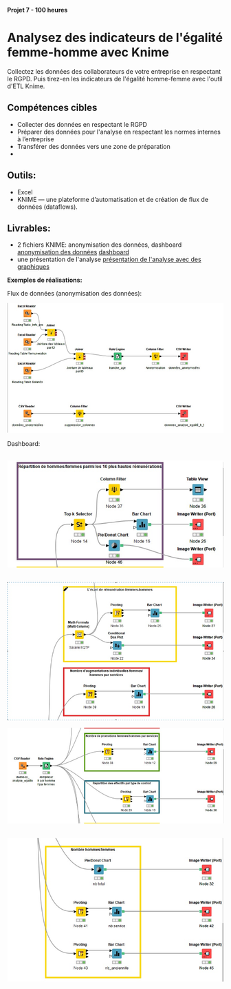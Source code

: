 **Projet 7 - 100 heures** 

# Analysez des indicateurs de l'égalité femme-homme avec Knime

Collectez les données des collaborateurs de votre entreprise en respectant le RGPD. Puis tirez-en les indicateurs de l'égalité homme-femme avec l'outil d'ETL Knime. 

## Compétences cibles

 - Collecter des données en respectant le RGPD
 - Préparer des données pour l'analyse en respectant les normes internes à l’entreprise
 - Transférer des données vers une zone de préparation
 - 

## Outils:

 - Excel 
 - KNIME — une plateforme d’automatisation et de création de flux de données (dataflows).

## Livrables:

 - 2 fichiers KNIME: anonymisation des données, dashboard 
 [anonymisation des données](https://github.com/piplagrivka/openclassrooms/blob/main/Projets/Projet07/KNIME_project7_anonymisation.knwf)
 [dashboard](https://github.com/piplagrivka/openclassrooms/blob/main/Projets/Projet07/KNIME_project7_dashbord.knwf)
 - une présentation de l'analyse
 [présentation de l'analyse avec des graphiques](https://github.com/piplagrivka/openclassrooms/blob/main/Projets/Projet07/pr%C3%A9sentation%20Projet%207.pdf)



**Exemples de réalisations:**

Flux de données (anonymisation des données):

![5](https://github.com/piplagrivka/openclassrooms/blob/main/Projets/Projet07/images/5.jpg)



Dashboard:

&nbsp;&nbsp;&nbsp;&nbsp;&nbsp;&nbsp;&nbsp;&nbsp;&nbsp;&nbsp;&nbsp;&nbsp;&nbsp;&nbsp;&nbsp;&nbsp;&nbsp;&nbsp;&nbsp;&nbsp;&nbsp;&nbsp;&nbsp;&nbsp;&nbsp;&nbsp;&nbsp;&nbsp;&nbsp;&nbsp;&nbsp;&nbsp;&nbsp;&nbsp;&nbsp;&nbsp;&nbsp;&nbsp;&nbsp;&nbsp;&nbsp;&nbsp;&nbsp;&nbsp;&nbsp;&nbsp;&nbsp;&nbsp;&nbsp;&nbsp;&nbsp;&nbsp;&nbsp;&nbsp;&nbsp;&nbsp;&nbsp;&nbsp;&nbsp;&nbsp;&nbsp;&nbsp;&nbsp;&nbsp;&nbsp;&nbsp;&nbsp;&nbsp;&nbsp;![4](https://github.com/piplagrivka/openclassrooms/blob/main/Projets/Projet07/images/4.jpg)

&nbsp;&nbsp;&nbsp;&nbsp;&nbsp;&nbsp;&nbsp;&nbsp;&nbsp;&nbsp;&nbsp;&nbsp;&nbsp;&nbsp;&nbsp;&nbsp;&nbsp;&nbsp;&nbsp;&nbsp;&nbsp;&nbsp;&nbsp;&nbsp;&nbsp;&nbsp;&nbsp;&nbsp;&nbsp;![3](https://github.com/piplagrivka/openclassrooms/blob/main/Projets/Projet07/images/3.jpg)

![1](https://github.com/piplagrivka/openclassrooms/blob/main/Projets/Projet07/images/1.jpg)

&nbsp;&nbsp;&nbsp;&nbsp;&nbsp;&nbsp;&nbsp;&nbsp;&nbsp;&nbsp;&nbsp;&nbsp;&nbsp;&nbsp;&nbsp;&nbsp;&nbsp;&nbsp;&nbsp;&nbsp;&nbsp;&nbsp;&nbsp;&nbsp;&nbsp;&nbsp;&nbsp;&nbsp;&nbsp;&nbsp;&nbsp;&nbsp;&nbsp;&nbsp;&nbsp;&nbsp;&nbsp;&nbsp;&nbsp;&nbsp;&nbsp;&nbsp;&nbsp;&nbsp;&nbsp;&nbsp;![2](https://github.com/piplagrivka/openclassrooms/blob/main/Projets/Projet07/images/2.jpg)

